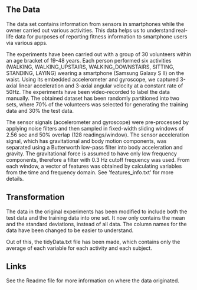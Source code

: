 ## The Data
The data set contains information from sensors in smartphones while the owner carried out various activities.  This data helps us to understand real-life data for purposes of reporting fitness information to smartphone users via various apps.

The experiments have been carried out with a group of 30 volunteers within an age bracket of 19-48 years. Each person performed six activities (WALKING, WALKING_UPSTAIRS, WALKING_DOWNSTAIRS, SITTING, STANDING, LAYING) wearing a smartphone (Samsung Galaxy S II) on the waist. Using its embedded accelerometer and gyroscope, we captured 3-axial linear acceleration and 3-axial angular velocity at a constant rate of 50Hz. The experiments have been video-recorded to label the data manually. The obtained dataset has been randomly partitioned into two sets, where 70% of the volunteers was selected for generating the training data and 30% the test data. 

The sensor signals (accelerometer and gyroscope) were pre-processed by applying noise filters and then sampled in fixed-width sliding windows of 2.56 sec and 50% overlap (128 readings/window). The sensor acceleration signal, which has gravitational and body motion components, was separated using a Butterworth low-pass filter into body acceleration and gravity. The gravitational force is assumed to have only low frequency components, therefore a filter with 0.3 Hz cutoff frequency was used. From each window, a vector of features was obtained by calculating variables from the time and frequency domain. See 'features_info.txt' for more details. 

## Transformation

The data in the original experiments has been modified to include both the test data and the training data into one set.  It now only contains the mean and the standard deviations, instead of all data.  The column names for the data have been changed to be easier to understand.  

Out of this, the tidyData.txt file has been made, which contains only the average of each variable for each activity and each subject.

## Links

See the Readme file for more information on where the data originated.
